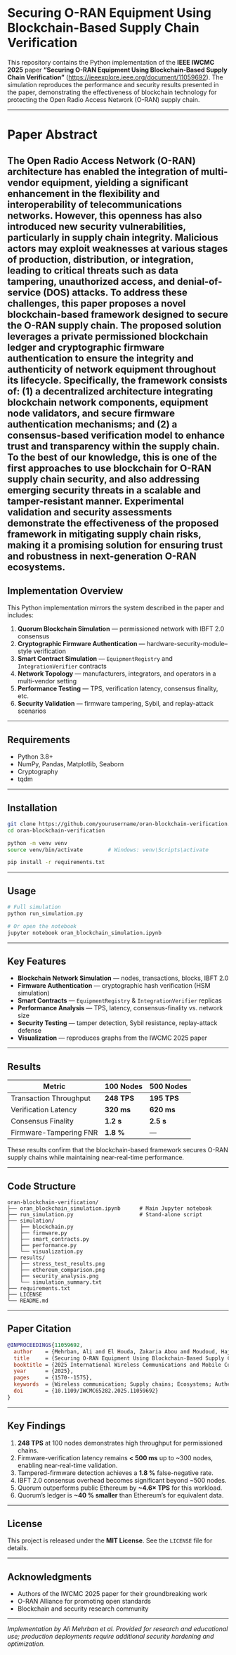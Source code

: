 
# Securing O-RAN Equipment Using Blockchain-Based Supply Chain Verification

This repository contains the Python implementation of the **IEEE IWCMC 2025** paper **“Securing O-RAN Equipment Using Blockchain-Based Supply Chain Verification”** (<https://ieeexplore.ieee.org/document/11059692>). The simulation reproduces the performance and security results presented in the paper, demonstrating the effectiveness of blockchain technology for protecting the Open Radio Access Network (O-RAN) supply chain.

---

# Paper Abstract
The Open Radio Access Network (O-RAN) architecture has enabled the integration of multi-vendor equipment, yielding a significant enhancement in the flexibility and interoperability of telecommunications networks. However, this openness has also introduced new security vulnerabilities, particularly in supply chain integrity. Malicious actors may exploit weaknesses at various stages of production, distribution, or integration, leading to critical threats such as data tampering, unauthorized access, and denial-of-service (DOS) attacks. To address these challenges, this paper proposes a novel blockchain-based framework designed to secure the O-RAN supply chain. The proposed solution leverages a private permissioned blockchain ledger and cryptographic firmware authentication to ensure the integrity and authenticity of network equipment throughout its lifecycle. Specifically, the framework consists of: (1) a decentralized architecture integrating blockchain network components, equipment node validators, and secure firmware authentication mechanisms; and (2) a consensus-based verification model to enhance trust and transparency within the supply chain. To the best of our knowledge, this is one of the first approaches to use blockchain for O-RAN supply chain security, and also addressing emerging security threats in a scalable and tamper-resistant manner. Experimental validation and security assessments demonstrate the effectiveness of the proposed framework in mitigating supply chain risks, making it a promising solution for ensuring trust and robustness in next-generation O-RAN ecosystems.
---

## Implementation Overview
This Python implementation mirrors the system described in the paper and includes:

1. **Quorum Blockchain Simulation** — permissioned network with IBFT 2.0 consensus  
2. **Cryptographic Firmware Authentication** — hardware-security-module–style verification  
3. **Smart Contract Simulation** — `EquipmentRegistry` and `IntegrationVerifier` contracts  
4. **Network Topology** — manufacturers, integrators, and operators in a multi-vendor setting  
5. **Performance Testing** — TPS, verification latency, consensus finality, etc.  
6. **Security Validation** — firmware tampering, Sybil, and replay-attack scenarios  

---

## Requirements
* Python 3.8+  
* NumPy, Pandas, Matplotlib, Seaborn  
* Cryptography  
* tqdm  

---

## Installation
```bash
git clone https://github.com/yourusername/oran-blockchain-verification.git
cd oran-blockchain-verification

python -m venv venv
source venv/bin/activate        # Windows: venv\Scripts\activate

pip install -r requirements.txt
````

---

## Usage

```bash
# Full simulation
python run_simulation.py

# Or open the notebook
jupyter notebook oran_blockchain_simulation.ipynb
```

---

## Key Features

* **Blockchain Network Simulation** — nodes, transactions, blocks, IBFT 2.0
* **Firmware Authentication** — cryptographic hash verification (HSM simulation)
* **Smart Contracts** — `EquipmentRegistry` & `IntegrationVerifier` replicas
* **Performance Analysis** — TPS, latency, consensus-finality vs. network size
* **Security Testing** — tamper detection, Sybil resistance, replay-attack defense
* **Visualization** — reproduces graphs from the IWCMC 2025 paper

---

## Results

| Metric                 | 100 Nodes   | 500 Nodes   |
| ---------------------- | ----------- | ----------- |
| Transaction Throughput | **248 TPS** | **195 TPS** |
| Verification Latency   | **320 ms**  | **620 ms**  |
| Consensus Finality     | **1.2 s**   | **2.5 s**   |
| Firmware-Tampering FNR | **1.8 %**   | —           |

These results confirm that the blockchain-based framework secures O-RAN supply chains while maintaining near-real-time performance.

---

## Code Structure

```
oran-blockchain-verification/
├── oran_blockchain_simulation.ipynb      # Main Jupyter notebook
├── run_simulation.py                     # Stand-alone script
├── simulation/
│   ├── blockchain.py
│   ├── firmware.py
│   ├── smart_contracts.py
│   ├── performance.py
│   └── visualization.py
├── results/
│   ├── stress_test_results.png
│   ├── ethereum_comparison.png
│   ├── security_analysis.png
│   └── simulation_summary.txt
├── requirements.txt
├── LICENSE
└── README.md
```

---

## Paper Citation

```bibtex
@INPROCEEDINGS{11059692,
  author    = {Mehrban, Ali and El Houda, Zakaria Abou and Moudoud, Hajar and Brik, Bouziane and Khoukhi, Lyes},
  title     = {Securing O-RAN Equipment Using Blockchain-Based Supply Chain Verification},
  booktitle = {2025 International Wireless Communications and Mobile Computing (IWCMC)},
  year      = {2025},
  pages     = {1570--1575},
  keywords  = {Wireless communication; Supply chains; Ecosystems; Authentication; Open RAN; Denial-of-service attack; Real-time systems; Blockchains; Telecommunications; Microprogramming; O-RAN; Supply Chain Verification; blockchain; firmware authentication; security},
  doi       = {10.1109/IWCMC65282.2025.11059692}
}
```

---

## Key Findings

1. **248 TPS** at 100 nodes demonstrates high throughput for permissioned chains.
2. Firmware-verification latency remains **< 500 ms** up to \~300 nodes, enabling near-real-time validation.
3. Tampered-firmware detection achieves a **1.8 %** false-negative rate.
4. IBFT 2.0 consensus overhead becomes significant beyond \~500 nodes.
5. Quorum outperforms public Ethereum by **\~4.6× TPS** for this workload.
6. Quorum’s ledger is **\~40 % smaller** than Ethereum’s for equivalent data.

---

## License

This project is released under the **MIT License**. See the `LICENSE` file for details.

---

## Acknowledgments

* Authors of the IWCMC 2025 paper for their groundbreaking work
* O-RAN Alliance for promoting open standards
* Blockchain and security research community

---

*Implementation by Ali Mehrban et al. Provided for research and educational use; production deployments require additional security hardening and optimization.*


